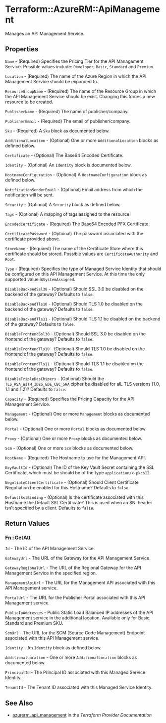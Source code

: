 # Terraform::AzureRM::ApiManagement

Manages an API Management Service.

## Properties

`Name` - (Required) Specifies the Pricing Tier for the API Management Service. Possible values include: `Developer`, `Basic`, `Standard` and `Premium`.

`Location` - (Required) The name of the Azure Region in which the API Management Service should be expanded to.

`ResourceGroupName` - (Required) The name of the Resource Group in which the API Management Service should be exist. Changing this forces a new resource to be created.

`PublisherName` - (Required) The name of publisher/company.

`PublisherEmail` - (Required) The email of publisher/company.

`Sku` - (Required) A `Sku` block as documented below.

`AdditionalLocation` - (Optional) One or more `AdditionalLocation` blocks as defined below.

`Certificate` - (Optional) The Base64 Encoded Certificate.

`Identity` - (Optional) An `Identity` block is documented below.

`HostnameConfiguration` - (Optional) A `HostnameConfiguration` block as defined below.

`NotificationSenderEmail` - (Optional) Email address from which the notification will be sent.

`Security` - (Optional) A `Security` block as defined below.

`Tags` - (Optional) A mapping of tags assigned to the resource.

`EncodedCertificate` - (Required) The Base64 Encoded PFX Certificate.

`CertificatePassword` - (Optional) The password associated with the certificate provided above.

`StoreName` - (Required) The name of the Certificate Store where this certificate should be stored. Possible values are `CertificateAuthority` and `Root`.

`Type` - (Required) Specifies the type of Managed Service Identity that should be configured on this API Management Service. At this time the only supported value is`SystemAssigned`.

`DisableBackendSsl30` - (Optional) Should SSL 3.0 be disabled on the backend of the gateway? Defaults to `false`.

`DisableBackendTls10` - (Optional) Should TLS 1.0 be disabled on the backend of the gateway? Defaults to `false`.

`DisableBackendTls11` - (Optional) Should TLS 1.1 be disabled on the backend of the gateway? Defaults to `false`.

`DisableFrontendSsl30` - (Optional) Should SSL 3.0 be disabled on the frontend of the gateway? Defaults to `false`.

`DisableFrontendTls10` - (Optional) Should TLS 1.0 be disabled on the frontend of the gateway? Defaults to `false`.

`DisableFrontendTls11` - (Optional) Should TLS 1.1 be disabled on the frontend of the gateway? Defaults to `false`.

`DisableTripleDesChipers` - (Optional) Should the `TLS_RSA_WITH_3DES_EDE_CBC_SHA` cipher be disabled for alL TLS versions (1.0, 1.1 and 1.2)? Defaults to `false`.

`Capacity` - (Required) Specifies the Pricing Capacity for the API Management Service.

`Management` - (Optional) One or more `Management` blocks as documented below.

`Portal` - (Optional) One or more `Portal` blocks as documented below.

`Proxy` - (Optional) One or more `Proxy` blocks as documented below.

`Scm` - (Optional) One or more `Scm` blocks as documented below.

`HostName` - (Required) The Hostname to use for the Management API.

`KeyVaultId` - (Optional) The ID of the Key Vault Secret containing the SSL Certificate, which must be should be of the type `application/x-pkcs12`.

`NegotiateClientCertificate` - (Optional) Should Client Certificate Negotiation be enabled for this Hostname? Defaults to `false`.

`DefaultSslBinding` - (Optional) Is the certificate associated with this Hostname the Default SSL Certificate? This is used when an SNI header isn't specified by a client. Defaults to `false`.


## Return Values

### Fn::GetAtt

`Id` - The ID of the API Management Service.

`GatewayUrl` - The URL of the Gateway for the API Management Service.

`GatewayRegionalUrl` - The URL of the Regional Gateway for the API Management Service in the specified region.

`ManagementApiUrl` - The URL for the Management API associated with this API Management service.

`PortalUrl` - The URL for the Publisher Portal associated with this API Management service.

`PublicIpAddresses` - Public Static Load Balanced IP addresses of the API Management service in the additional location. Available only for Basic, Standard and Premium SKU.

`ScmUrl` - The URL for the SCM (Source Code Management) Endpoint associated with this API Management service.

`Identity` - An `Identity` block as defined below.

`AdditionalLocation` - One or more `AdditionalLocation` blocks as documented below.

`PrincipalId` - The Principal ID associated with this Managed Service Identity.

`TenantId` - The Tenant ID associated with this Managed Service Identity.

## See Also

* [azurerm_api_management](https://www.terraform.io/docs/providers/azurerm/r/api_management.html) in the _Terraform Provider Documentation_